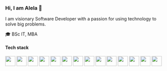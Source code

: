 ### Hi, I am Alela 👋
I am visionary Software Developer with a passion for using technology to solve big problems.

:mortar_board: BSc IT, MBA

#### Tech stack

<!-- <img height="32" width="32" src="https://cdn.jsdelivr.net/npm/simple-icons@v8/icons/PostgreSQL.svg" /> -->
<img height="32" width="32" src="https://cdn.simpleicons.org/html5" /> <img height="32" width="32" src="https://cdn.simpleicons.org/css3" /> <img height="32" width="32" src="https://cdn.simpleicons.org/bootstrap" /> <img height="32" width="32" src="https://cdn.simpleicons.org/javascript" />  <img height="32" width="32" src="https://cdn.simpleicons.org/react" /> <img height="32" width="32" src="https://cdn.simpleicons.org/remix" /> <img height="32" width="32" src="https://cdn.simpleicons.org/python" /> <img height="32" width="32" src="https://cdn.simpleicons.org/django" /> <img height="32" width="32" src="https://cdn.simpleicons.org/graphql" /> <img height="32" width="32" src="https://cdn.simpleicons.org/PostgreSQL" /> <img height="32" width="32" src="https://cdn.simpleicons.org/sqlite" /> <img height="32" width="32" src="https://cdn.simpleicons.org/ubuntu" /> <img height="32" width="32" src="https://cdn.simpleicons.org/nginx" /> <img height="32" width="32" src="https://cdn.simpleicons.org/git" />



<!-- <img src="https://img.shields.io/badge/JavaScript-323330?style=for-the-badge&logo=javascript&logoColor=F7DF1E"> <img src="https://img.shields.io/badge/React-20232A?style=for-the-badge&logo=react&logoColor=61DAFB"> <img src="https://img.shields.io/badge/Bootstrap-563D7C?style=for-the-badge&logo=bootstrap&logoColor=white" />

<img src="https://img.shields.io/badge/Python-FFD43B?style=for-the-badge&logo=python&logoColor=blue" > <img src="https://img.shields.io/badge/Django-092E20?style=for-the-badge&logo=django&logoColor=green" /> <img src="https://img.shields.io/badge/PostgreSQL-316192?style=for-the-badge&logo=postgresql&logoColor=white" /> <img src="https://img.shields.io/badge/SQLite-07405E?style=for-the-badge&logo=sqlite&logoColor=white" />
 -->




<!--
**dicksonosoo/dicksonosoo** is a ✨ _special_ ✨ repository because its `README.md` (this file) appears on your GitHub profile.

Here are some ideas to get you started:

- 🔭 I’m currently working on ...
- 🌱 I’m currently learning ...
- 👯 I’m looking to collaborate on ...
- 🤔 I’m looking for help with ...
- 💬 Ask me about ...
- 📫 How to reach me: ...
- 😄 Pronouns: ...
- ⚡ Fun fact: ...
-->

